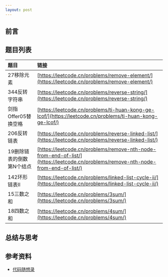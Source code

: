 ```yaml
---
layout: post 
---
```


## 前言


## 题目列表

| 题目 | 链接 | 
|:-----|:------|
| 27移除元素 | [https://leetcode.cn/problems/remove-element/](https://leetcode.cn/problems/remove-element/) |
| 344反转字符串 | [https://leetcode.cn/problems/reverse-string/](https://leetcode.cn/problems/reverse-string/) |
| 剑指Offer05替换空格 | [https://leetcode.cn/problems/ti-huan-kong-ge-lcof/](https://leetcode.cn/problems/ti-huan-kong-ge-lcof/) |
| 206反转链表 | [https://leetcode.cn/problems/reverse-linked-list/](https://leetcode.cn/problems/reverse-linked-list/) |
| 19删除链表的倒数第N个结点 | [https://leetcode.cn/problems/remove-nth-node-from-end-of-list/](https://leetcode.cn/problems/remove-nth-node-from-end-of-list/) |
| 142环形链表II | [https://leetcode.cn/problems/linked-list-cycle-ii/](https://leetcode.cn/problems/linked-list-cycle-ii/) |
| 15三数之和 | [https://leetcode.cn/problems/3sum/](https://leetcode.cn/problems/3sum/) |
| 18四数之和 | [https://leetcode.cn/problems/4sum/](https://leetcode.cn/problems/4sum/) |


## 总结与思考


## 参考资料

- [代码随想录](https://programmercarl.com/)
